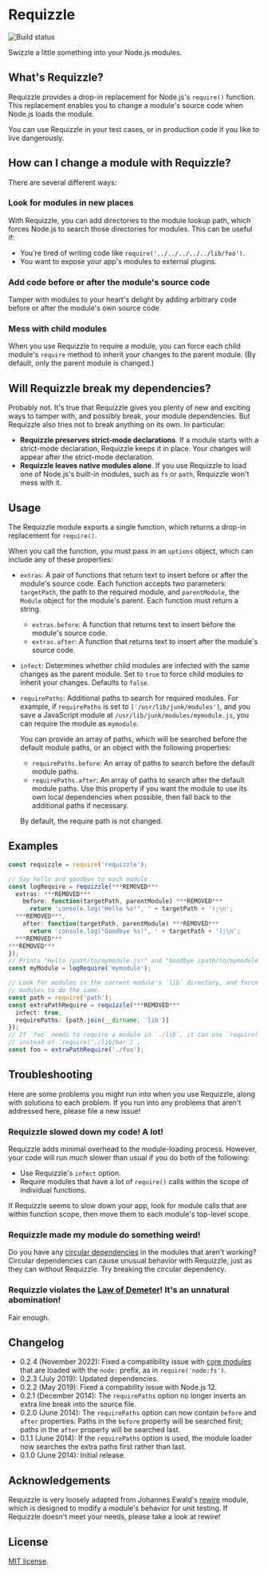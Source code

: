 # Requizzle

![Build status](https://github.com/hegemonic/requizzle/actions/workflows/build.yaml/badge.svg?branch=main)

Swizzle a little something into your Node.js modules.

## What's Requizzle?

Requizzle provides a drop-in replacement for Node.js's `require()` function.
This replacement enables you to change a module's source code when Node.js loads
the module.

You can use Requizzle in your test cases, or in production code if you like to
live dangerously.

## How can I change a module with Requizzle?

There are several different ways:

### Look for modules in new places

With Requizzle, you can add directories to the module lookup path, which forces
Node.js to search those directories for modules. This can be useful if:

+ You're tired of writing code like `require('../../../../../lib/foo')`.
+ You want to expose your app's modules to external plugins.

### Add code before or after the module's source code

Tamper with modules to your heart's delight by adding arbitrary code before or
after the module's own source code.

### Mess with child modules

When you use Requizzle to require a module, you can force each child module's
`require` method to inherit your changes to the parent module. (By default, only
the parent module is changed.)

## Will Requizzle break my dependencies?

Probably not. It's true that Requizzle gives you plenty of new and exciting ways
to tamper with, and possibly break, your module dependencies. But Requizzle also
tries not to break anything on its own. In particular:

+ **Requizzle preserves strict-mode declarations**.  If a module starts with a
strict-mode declaration, Requizzle keeps it in place. Your changes will appear
after the strict-mode declaration.
+ **Requizzle leaves native modules alone**. If you use Requizzle to load one of
Node.js's built-in modules, such as `fs` or `path`, Requizzle won't mess with
it.

## Usage

The Requizzle module exports a single function, which returns a drop-in
replacement for `require()`.

When you call the function, you must pass in an `options` object, which can
include any of these properties:

+ `extras`: A pair of functions that return text to insert before or after the
module's source code. Each function accepts two parameters: `targetPath`, the
path to the required module, and `parentModule`, the `Module` object for the
module's parent. Each function must return a string.
    + `extras.before`: A function that returns text to insert before the
    module's source code.
    + `extras.after`: A function that returns text to insert after the module's
    source code.
+ `infect`: Determines whether child modules are infected with the same changes
as the parent module. Set to `true` to force child modules to inherit your
changes. Defaults to `false`.
+ `requirePaths`: Additional paths to search for required modules. For example,
if `requirePaths` is set to `['/usr/lib/junk/modules']`, and you save a
JavaScript module at `/usr/lib/junk/modules/mymodule.js`, you can require the
module as `mymodule`.

    You can provide an array of paths, which will be searched before the default
    module paths, or an object with the following properties:

    + `requirePaths.before`: An array of paths to search before the default
    module paths.
    + `requirePaths.after`: An array of paths to search after the default module
    paths. Use this property if you want the module to use its own local
    dependencies when possible, then fall back to the additional paths if
    necessary.

    By default, the require path is not changed.

## Examples

```js
const requizzle = require('requizzle');

// Say hello and goodbye to each module.
const logRequire = requizzle(***REMOVED***
  extras: ***REMOVED***
    before: function(targetPath, parentModule) ***REMOVED***
      return 'console.log("Hello %s!", ' + targetPath + ');\n';
  ***REMOVED***,
    after: function(targetPath, parentModule) ***REMOVED***
      return 'console.log("Goodbye %s!", ' + targetPath + ');\n';
  ***REMOVED***
***REMOVED***
});
// Prints "Hello /path/to/mymodule.js!" and "Goodbye /path/to/mymodule.js!"
const myModule = logRequire('mymodule');

// Look for modules in the current module's `lib` directory, and force child
// modules to do the same.
const path = require('path');
const extraPathRequire = requizzle(***REMOVED***
  infect: true,
  requirePaths: [path.join(__dirname, 'lib')]
});
// If `foo` needs to require a module in `./lib`, it can use `require('bar')`
// instead of `require('./lib/bar')`.
const foo = extraPathRequire('./foo');
```

## Troubleshooting

Here are some problems you might run into when you use Requizzle, along with
solutions to each problem. If you run into any problems that aren't addressed
here, please file a new issue!

### Requizzle slowed down my code! A lot!

Requizzle adds minimal overhead to the module-loading process. However, your
code will run _much_ slower than usual if you do both of the following:

+ Use Requizzle's `infect` option.
+ Require modules that have a lot of `require()` calls within the scope of
individual functions.

If Requizzle seems to slow down your app, look for module calls that are within
function scope, then move them to each module's top-level scope.

### Requizzle made my module do something weird!

Do you have any
[circular dependencies](https://nodejs.org/api/modules.html#modules_cycles) in
the modules that aren't working? Circular dependencies can cause unusual
behavior with Requizzle, just as they can without Requizzle. Try breaking the
circular dependency.

### Requizzle violates the [Law of Demeter](https://wikipedia.org/wiki/Law_of_Demeter)! It's an unnatural abomination!

Fair enough.

## Changelog

+ 0.2.4 (November 2022): Fixed a compatibility issue with
[core modules](https://nodejs.org/docs/latest-v18.x/api/modules.html#core-modules)
that are loaded with the `node:` prefix, as in `require('node:fs')`.
+ 0.2.3 (July 2019): Updated dependencies.
+ 0.2.2 (May 2019): Fixed a compability issue with Node.js 12.
+ 0.2.1 (December 2014): The `requirePaths` option no longer inserts an extra
line break into the source file.
+ 0.2.0 (June 2014): The `requirePaths` option can now contain `before` and
`after` properties. Paths in the `before` property will be searched first; paths
in the `after` property will be searched last.
+ 0.1.1 (June 2014): If the `requirePaths` option is used, the module loader now
searches the extra paths first rather than last.
+ 0.1.0 (June 2014): Initial release.

## Acknowledgements

Requizzle is very loosely adapted from Johannes Ewald's
[rewire](https://github.com/jhnns/rewire) module, which is designed to modify a
module's behavior for unit testing. If Requizzle doesn't meet your needs, please
take a look at rewire!

## License

[MIT license](https://github.com/hegemonic/requizzle/blob/main/LICENSE).
